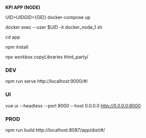 __KPI APP (NODE)__

UID=${UID} GID=${GID} docker-compose up

docker exec --user $UID -it docker_node_1 sh

cd app

npm install

npx workbox copyLibraries third_party/

### DEV
npm run serve
http://localhost:9000/#/

### UI
vue ui --headless --port 8000 --host 0.0.0.0
http://0.0.0.0:8000

### PROD
npm run build
http://localhost:8087/app/dist/#/

